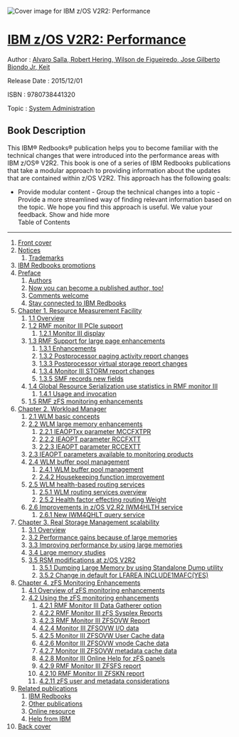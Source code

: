 ![Cover image for IBM z/OS V2R2: Performance](https://imgdetail.ebookreading.net/cover/cover/system_admin/EB9780738441320.jpg)

[IBM z/OS V2R2: Performance](https://ebookreading.net/view/book/IBM+z%2FOS+V2R2%3A+Performance-EB9780738441320_1.html "IBM z/OS V2R2: Performance")
====================================================================================================================

Author : [Alvaro Salla](https://ebookreading.net/search/author/Alvaro+Salla),[ Robert Hering](https://ebookreading.net/search/author/+Robert+Hering),[ Wilson de Figueiredo](https://ebookreading.net/search/author/+Wilson+de+Figueiredo),[ Jose Gilberto Biondo Jr](https://ebookreading.net/search/author/+Jose+Gilberto+Biondo+Jr),[ Keit](https://ebookreading.net/search/author/+Keit)

Release Date : 2015/12/01

ISBN : 9780738441320

Topic : [System Administration](https://ebookreading.net/search/category/system-administration)

Book Description
-----------------

 This IBM® Redbooks® publication helps you to become familiar with the technical changes that were introduced into the performance areas with IBM z/OS® V2R2.
This book is one of a series of IBM Redbooks publications that take a modular approach to providing information about the updates that are contained within z/OS V2R2. This approach has the following goals:
- Provide modular content - Group the technical changes into a topic - Provide a more streamlined way of finding relevant information based on the topic.
We hope you find this approach is useful. We value your feedback.
        Show and hide more                
Table of Contents
-----------------

1. [Front cover](https://ebookreading.net/view/book/IBM+z%2FOS+V2R2%3A+Performance-EB9780738441320_1.html)
1. [Notices](https://ebookreading.net/view/book/IBM+z%2FOS+V2R2%3A+Performance-EB9780738441320_3.html)
    1. [Trademarks](https://ebookreading.net/view/book/IBM+z%2FOS+V2R2%3A+Performance-EB9780738441320_3.html#ww459879)
1. [IBM Redbooks promotions](https://ebookreading.net/view/book/IBM+z%2FOS+V2R2%3A+Performance-EB9780738441320_4.html)
1. [Preface](https://ebookreading.net/view/book/IBM+z%2FOS+V2R2%3A+Performance-EB9780738441320_5.html)
    1. [Authors](https://ebookreading.net/view/book/IBM+z%2FOS+V2R2%3A+Performance-EB9780738441320_5.html#ww776025)
    1. [Now you can become a published author, too!](https://ebookreading.net/view/book/IBM+z%2FOS+V2R2%3A+Performance-EB9780738441320_5.html#ww782335)
    1. [Comments welcome](https://ebookreading.net/view/book/IBM+z%2FOS+V2R2%3A+Performance-EB9780738441320_5.html#ww775129)
    1. [Stay connected to IBM Redbooks](https://ebookreading.net/view/book/IBM+z%2FOS+V2R2%3A+Performance-EB9780738441320_5.html#ww782351)
1. [Chapter 1. Resource Measurement Facility](https://ebookreading.net/view/book/IBM+z%2FOS+V2R2%3A+Performance-EB9780738441320_6.html)
    1. [1.1 Overview](https://ebookreading.net/view/book/IBM+z%2FOS+V2R2%3A+Performance-EB9780738441320_6.html#ww476254)
    1. [1.2 RMF monitor III PCIe support](https://ebookreading.net/view/book/IBM+z%2FOS+V2R2%3A+Performance-EB9780738441320_6.html#ww478524)
        1. [1.2.1 Monitor III display](https://ebookreading.net/view/book/IBM+z%2FOS+V2R2%3A+Performance-EB9780738441320_6.html#ww460892)
    1. [1.3 RMF Support for large page enhancements](https://ebookreading.net/view/book/IBM+z%2FOS+V2R2%3A+Performance-EB9780738441320_6.html#ww460919)
        1. [1.3.1 Enhancements](https://ebookreading.net/view/book/IBM+z%2FOS+V2R2%3A+Performance-EB9780738441320_6.html#ww473618)
        1. [1.3.2 Postprocessor paging activity report changes](https://ebookreading.net/view/book/IBM+z%2FOS+V2R2%3A+Performance-EB9780738441320_6.html#ww460941)
        1. [1.3.3 Postprocessor virtual storage report changes](https://ebookreading.net/view/book/IBM+z%2FOS+V2R2%3A+Performance-EB9780738441320_6.html#ww460961)
        1. [1.3.4 Monitor III STORM report changes](https://ebookreading.net/view/book/IBM+z%2FOS+V2R2%3A+Performance-EB9780738441320_6.html#ww464575)
        1. [1.3.5 SMF records new fields](https://ebookreading.net/view/book/IBM+z%2FOS+V2R2%3A+Performance-EB9780738441320_6.html#ww464891)
    1. [1.4 Global Resource Serialization use statistics in RMF monitor III](https://ebookreading.net/view/book/IBM+z%2FOS+V2R2%3A+Performance-EB9780738441320_6.html#ww481194)
        1. [1.4.1 Usage and invocation](https://ebookreading.net/view/book/IBM+z%2FOS+V2R2%3A+Performance-EB9780738441320_6.html#ww471068)
    1. [1.5 RMF zFS monitoring enhancements](https://ebookreading.net/view/book/IBM+z%2FOS+V2R2%3A+Performance-EB9780738441320_6.html#ww460995)
1. [Chapter 2. Workload Manager](https://ebookreading.net/view/book/IBM+z%2FOS+V2R2%3A+Performance-EB9780738441320_7.html)
    1. [2.1 WLM basic concepts](https://ebookreading.net/view/book/IBM+z%2FOS+V2R2%3A+Performance-EB9780738441320_7.html#ww463783)
    1. [2.2 WLM large memory enhancements](https://ebookreading.net/view/book/IBM+z%2FOS+V2R2%3A+Performance-EB9780738441320_7.html#ww460840)
        1. [2.2.1 IEAOPTxx parameter MCCFXTPR](https://ebookreading.net/view/book/IBM+z%2FOS+V2R2%3A+Performance-EB9780738441320_7.html#ww460845)
        1. [2.2.2 IEAOPT parameter RCCFXTT](https://ebookreading.net/view/book/IBM+z%2FOS+V2R2%3A+Performance-EB9780738441320_7.html#ww463982)
        1. [2.2.3 IEAOPT parameter RCCEXTT](https://ebookreading.net/view/book/IBM+z%2FOS+V2R2%3A+Performance-EB9780738441320_7.html#ww460853)
    1. [2.3 IEAOPT parameters available to monitoring products](https://ebookreading.net/view/book/IBM+z%2FOS+V2R2%3A+Performance-EB9780738441320_7.html#ww460863)
    1. [2.4 WLM buffer pool management](https://ebookreading.net/view/book/IBM+z%2FOS+V2R2%3A+Performance-EB9780738441320_7.html#ww460870)
        1. [2.4.1 WLM buffer pool management](https://ebookreading.net/view/book/IBM+z%2FOS+V2R2%3A+Performance-EB9780738441320_7.html#ww462090)
        1. [2.4.2 Housekeeping function improvement](https://ebookreading.net/view/book/IBM+z%2FOS+V2R2%3A+Performance-EB9780738441320_7.html#ww462336)
    1. [2.5 WLM health-based routing services](https://ebookreading.net/view/book/IBM+z%2FOS+V2R2%3A+Performance-EB9780738441320_7.html#ww460904)
        1. [2.5.1 WLM routing services overview](https://ebookreading.net/view/book/IBM+z%2FOS+V2R2%3A+Performance-EB9780738441320_7.html#ww462890)
        1. [2.5.2 Health factor effecting routing Weight](https://ebookreading.net/view/book/IBM+z%2FOS+V2R2%3A+Performance-EB9780738441320_7.html#ww462934)
    1. [2.6 Improvements in z/OS V2.R2 IWM4HLTH service](https://ebookreading.net/view/book/IBM+z%2FOS+V2R2%3A+Performance-EB9780738441320_7.html#ww466268)
        1. [2.6.1 New IWM4QHLT query service](https://ebookreading.net/view/book/IBM+z%2FOS+V2R2%3A+Performance-EB9780738441320_7.html#ww466340)
1. [Chapter 3. Real Storage Management scalability](https://ebookreading.net/view/book/IBM+z%2FOS+V2R2%3A+Performance-EB9780738441320_8.html)
    1. [3.1 Overview](https://ebookreading.net/view/book/IBM+z%2FOS+V2R2%3A+Performance-EB9780738441320_8.html#ww462383)
    1. [3.2 Performance gains because of large memories](https://ebookreading.net/view/book/IBM+z%2FOS+V2R2%3A+Performance-EB9780738441320_8.html#ww460992)
    1. [3.3 Improving performance by using large memories](https://ebookreading.net/view/book/IBM+z%2FOS+V2R2%3A+Performance-EB9780738441320_8.html#ww461778)
    1. [3.4 Large memory studies](https://ebookreading.net/view/book/IBM+z%2FOS+V2R2%3A+Performance-EB9780738441320_8.html#ww461903)
    1. [3.5 RSM modifications at z/OS V2R2](https://ebookreading.net/view/book/IBM+z%2FOS+V2R2%3A+Performance-EB9780738441320_8.html#ww461905)
        1. [3.5.1 Dumping Large Memory by using Standalone Dump utility](https://ebookreading.net/view/book/IBM+z%2FOS+V2R2%3A+Performance-EB9780738441320_8.html#ww461235)
        1. [3.5.2 Change in default for LFAREA INCLUDE1MAFC(YES)](https://ebookreading.net/view/book/IBM+z%2FOS+V2R2%3A+Performance-EB9780738441320_8.html#ww461348)
1. [Chapter 4. zFS Monitoring Enhancements](https://ebookreading.net/view/book/IBM+z%2FOS+V2R2%3A+Performance-EB9780738441320_9.html)
    1. [4.1 Overview of zFS monitoring enhancements](https://ebookreading.net/view/book/IBM+z%2FOS+V2R2%3A+Performance-EB9780738441320_9.html#ww460862)
    1. [4.2 Using the zFS monitoring enhancements](https://ebookreading.net/view/book/IBM+z%2FOS+V2R2%3A+Performance-EB9780738441320_9.html#ww460864)
        1. [4.2.1 RMF Monitor III Data Gatherer option](https://ebookreading.net/view/book/IBM+z%2FOS+V2R2%3A+Performance-EB9780738441320_9.html#ww461733)
        1. [4.2.2 RMF Monitor III zFS Sysplex Reports](https://ebookreading.net/view/book/IBM+z%2FOS+V2R2%3A+Performance-EB9780738441320_9.html#ww461901)
        1. [4.2.3 RMF Monitor III ZFSOVW Report](https://ebookreading.net/view/book/IBM+z%2FOS+V2R2%3A+Performance-EB9780738441320_9.html#ww462445)
        1. [4.2.4 Monitor III ZFSOVW I/O data](https://ebookreading.net/view/book/IBM+z%2FOS+V2R2%3A+Performance-EB9780738441320_9.html#ww463127)
        1. [4.2.5 Monitor III ZFSOVW User Cache data](https://ebookreading.net/view/book/IBM+z%2FOS+V2R2%3A+Performance-EB9780738441320_9.html#ww463261)
        1. [4.2.6 Monitor III ZFSOVW vnode Cache data](https://ebookreading.net/view/book/IBM+z%2FOS+V2R2%3A+Performance-EB9780738441320_9.html#ww463347)
        1. [4.2.7 Monitor III ZFSOVW metadata cache data](https://ebookreading.net/view/book/IBM+z%2FOS+V2R2%3A+Performance-EB9780738441320_9.html#ww463275)
        1. [4.2.8 Monitor III Online Help for zFS panels](https://ebookreading.net/view/book/IBM+z%2FOS+V2R2%3A+Performance-EB9780738441320_9.html#ww464269)
        1. [4.2.9 RMF Monitor III ZFSFS report](https://ebookreading.net/view/book/IBM+z%2FOS+V2R2%3A+Performance-EB9780738441320_9.html#ww464672)
        1. [4.2.10 RMF Monitor III ZFSKN report](https://ebookreading.net/view/book/IBM+z%2FOS+V2R2%3A+Performance-EB9780738441320_9.html#ww465059)
        1. [4.2.11 zFS user and metadata considerations](https://ebookreading.net/view/book/IBM+z%2FOS+V2R2%3A+Performance-EB9780738441320_9.html#ww465477)
1. [Related publications](https://ebookreading.net/view/book/IBM+z%2FOS+V2R2%3A+Performance-EB9780738441320_11.html)
    1. [IBM Redbooks](https://ebookreading.net/view/book/IBM+z%2FOS+V2R2%3A+Performance-EB9780738441320_11.html#ww454350)
    1. [Other publications](https://ebookreading.net/view/book/IBM+z%2FOS+V2R2%3A+Performance-EB9780738441320_11.html#ww455983)
    1. [Online resource](https://ebookreading.net/view/book/IBM+z%2FOS+V2R2%3A+Performance-EB9780738441320_11.html#ww459013)
    1. [Help from IBM](https://ebookreading.net/view/book/IBM+z%2FOS+V2R2%3A+Performance-EB9780738441320_11.html#ww456261)
1. [Back cover](https://ebookreading.net/view/book/IBM+z%2FOS+V2R2%3A+Performance-EB9780738441320_12.html)
